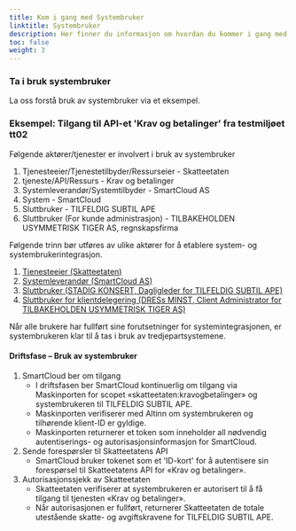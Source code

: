 ```yaml
---
title: Kom i gang med Systembruker
linktitle: Systembruker
description: Her finner du informasjon om hvordan du kommer i gang med Systembruker
toc: false
weight: 3
---
```




### Ta i bruk systembruker
La oss forstå bruk av systembruker via et eksempel.

### Eksempel: Tilgang til API-et 'Krav og betalinger' fra testmiljøet tt02
Følgende aktører/tjenester er involvert i bruk av systembruker
1. Tjenesteeier/Tjenestetilbyder/Ressurseier - Skatteetaten
2. tjeneste/API/Ressurs - Krav og betalinger
3. Systemleverandør/Systemtilbyder - SmartCloud AS
4. System - SmartCloud
5. Sluttbruker - TILFELDIG SUBTIL APE
6. Sluttbruker (For kunde administrasjon) - TILBAKEHOLDEN USYMMETRISK TIGER AS, regnskapsfirma

Følgende trinn bør utføres av ulike aktører for å etablere system- og systembrukerintegrasjon.
1. [Tjenesteeier (Skatteetaten)](../../guides/serviceowner/)
2. [Systemleverandør (SmartCloud AS)](../../guides/systemvendor/)
3. [Sluttbruker (STADIG KONSERT, Dagligleder for TILFELDIG SUBTIL APE)](../../guides/enduser/#veiledning-for-sluttbruker-stadig-konsert-dagligleder-til-tilfeldig-subtil-ape)
3. [Sluttbruker for klientdelegering (DRESs MINST, Client Administrator for TILBAKEHOLDEN USYMMETRISK TIGER AS)](../../guides/enduser/#veiledning-for-sluttbruker-dress-minst-klientadministratør-i-tilbakeholden-usymmetrisk-tiger-as-)

Når alle brukere har fullført sine forutsetninger for systemintegrasjonen, er systembrukeren klar til å tas i bruk av tredjepartsystemene.

#### Driftsfase – Bruk av systembruker
1. SmartCloud ber om tilgang
   - I driftsfasen ber SmartCloud kontinuerlig om tilgang via Maskinporten for scopet «skatteetaten:kravogbetalinger» og systembrukeren til TILFELDIG SUBTIL APE.
   - Maskinporten verifiserer med Altinn om systembrukeren og tilhørende klient-ID er gyldige.
   - Maskinporten returnerer et token som inneholder all nødvendig autentiserings- og autorisasjonsinformasjon for SmartCloud.
2. Sende forespørsler til Skatteetatens API
   - SmartCloud bruker tokenet som et 'ID-kort' for å autentisere sin forespørsel til Skatteetatens API for «Krav og betalinger».
3. Autorisasjonssjekk av Skatteetaten
   - Skatteetaten verifiserer at systembrukeren er autorisert til å få tilgang til tjenesten «Krav og betalinger».
   - Når autorisasjonen er fullført, returnerer Skatteetaten de totale utestående skatte- og avgiftskravene for TILFELDIG SUBTIL APE.

